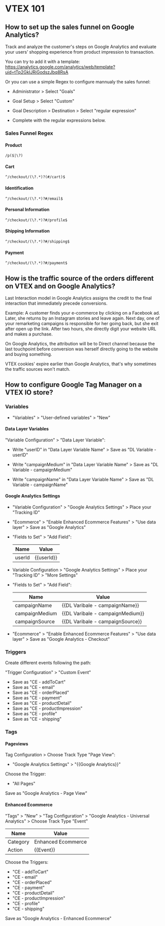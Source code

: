 # VTEX 101
## How to set up the sales funnel on Google Analytics?

Track and analyze the customer's steps on Google Analytics and evaluate your users’ shopping experience from product impression to transaction.

You can try to add it with a template: https://analytics.google.com/analytics/web/template?uid=tTp2GkIJRiGodszJbq8RsA

Or you can use a simple Regex to configure mannualy the sales funnel:

* Administrator > Select "Goals"

* Goal Setup > Select "Custom"

* Goal Description > Destination > Select "regular expression"

* Complete with the regular expressions below.

### Sales Funnel Regex

#### Product
```
/p($|\?)
```
#### Cart
```
^/checkout/(\?.*)?(#/cart)$
```
#### Identification
```
^/checkout/(\?.*)?#/email$
```
#### Personal Information
```
^/checkout/(\?.*)?#/profile$
```
#### Shipping Information
```
^/checkout/(\?.*)?#/shipping$
```
#### Payment
```
^/checkout/(\?.*)?#/payment$
```

## How is the traffic source of the orders different on VTEX and on Google Analytics?

Last Interaction model in Google Analytics assigns the credit to the final interaction that immediately precede conversions.

Example: A customer finds your e-commerce by clicking on a Facebook ad. Later, she returns by an Instagram stories and leave again. Next day, one of your remarketing campaigns is responsible for her going back, but she exit after open up the link. After two hours, she directly digit your website URL and makes a purchase.

On Google Analytics, the attribution will be to Direct channel because the last touchpoint before conversion was herself directly going to the website and buying something.

VTEX cookies' expire earlier than Google Analytics, that's why sometimes the traffic sources won't match.

##  How to configure Google Tag Manager on a VTEX IO store?

### Variables

* "Variables" > "User-defined variables" > "New"

#### Data Layer Variables

"Variable Configuration" > "Data Layer Variable":

* Write "userID" in "Data Layer Variable Name" > Save as "DL Variable - userID"

* Write "campaignMedium" in "Data Layer Variable Name" > Save as "DL Variable - campaignMedium"

* Write "campaignName" in "Data Layer Variable Name" > Save as "DL Variable - campaignName"

#### Google Analytics Settings

* "Variable Configuration" > "Google Analytics Settings" > Place your "Tracking ID"

* "Ecommerce" > "Enable Enhanced Ecommerce Features" > "Use data layer" > Save as "Google Analytics"

* "Fields to Set" > "Add Field":

  |  Name  |    Value   |
  |--------|------------|
  | userId | {{userId}} |

* Variable Configuration > "Google Analytics Settings" > Place your "Tracking ID" > "More Settings"

* "Fields to Set" > "Add Field":

  |     Name       |               Value              |
  |----------------|----------------------------------|
  |  campaignName  | {{DL Varibale - campaignName}}   |
  | campaignMedium | {{DL Varibale - campaignMedium}} |
  | campaignSource | {{DL Varibale - campaignSource}} |

* "Ecommerce" > "Enable Enhanced Ecommerce Features" > "Use data layer" > Save as "Google Analytics - Checkout"

### Triggers

Create different events following the path:

"Trigger Configuration" > "Custom Event"

* Save as "CE - addToCart"
* Save as "CE - email"
* Save as "CE - orderPlaced"
* Save as "CE - payment"
* Save as "CE - productDetail"
* Save as "CE - productImpression"
* Save as "CE - profile"
* Save as "CE - shipping"

### Tags

#### Pageviews

Tag Configuration > Choose Track Type "Page View":

* "Google Analytics Settings" > "{{Google Analytics}}"

Choose the Trigger:

* "All Pages"

Save as "Google Analytics - Page View"

#### Enhanced Ecommerce

"Tags" > "New" > "Tag Configuration" > "Google Analytics - Universal Analytics" > Choose Track Type "Event"

  |     Name     |               Value              |
  |--------------|----------------------------------|
  | Category     | Enhanced Ecommerce               |
  | Action       | {{Event}}                        |
  
Choose the Triggers:

* "CE - addToCart"
* "CE - email"
* "CE - orderPlaced"
* "CE - payment"
* "CE - productDetail"
* "CE - productImpression"
* "CE - profile"
* "CE - shipping"

Save as "Google Analytics - Enhanced Ecommerce"
